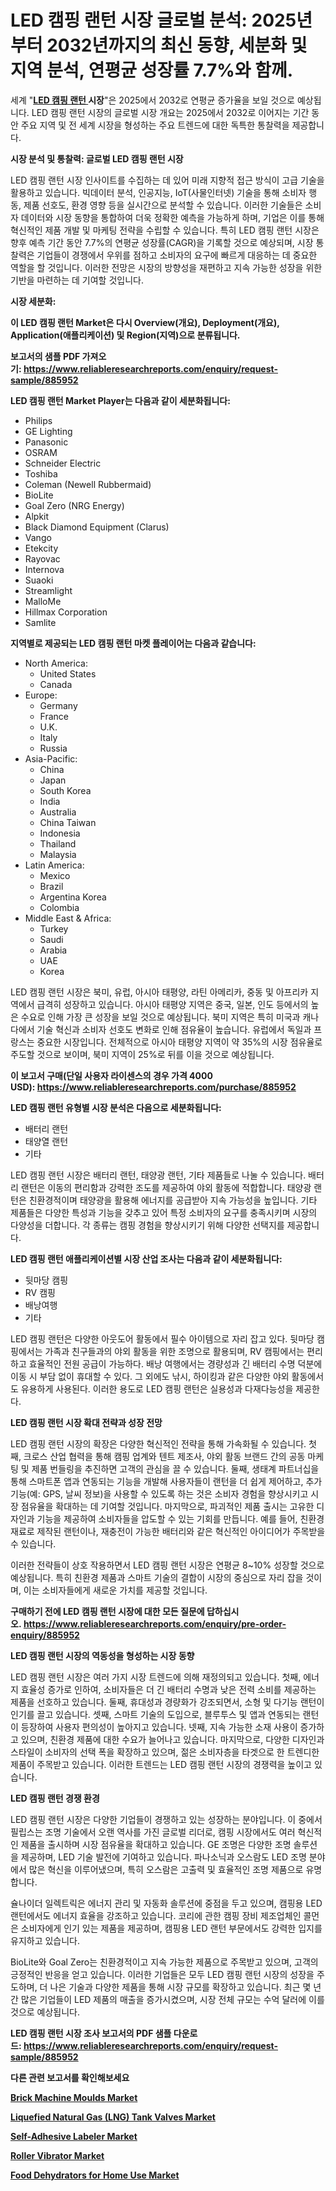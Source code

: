 <p><h1>LED 캠핑 랜턴 시장 글로벌 분석: 2025년부터 2032년까지의 최신 동향, 세분화 및 지역 분석, 연평균 성장률 7.7%와 함께.</h1></p><p>세계 "<strong><a href="https://www.reliableresearchreports.com/led-camping-lanterns-r885952?utm_campaign=105&utm_medium=8&utm_source=Github&utm_content=ia&utm_term=12042025&utm_id=led-camping-lanterns">LED 캠핑 랜턴&nbsp;</a></strong><strong>시장</strong>"은 2025에서 2032로 연평균 증가율을 보일 것으로 예상됩니다. LED 캠핑 랜턴 시장의 글로벌 시장 개요는 2025에서 2032로 이어지는 기간 동안 주요 지역 및 전 세계 시장을 형성하는 주요 트렌드에 대한 독특한 통찰력을 제공합니다.</p>
<p><strong>시장 분석 및 통찰력: 글로벌 LED 캠핑 랜턴 시장</strong></p>
<p><p>LED 캠핑 랜턴 시장 인사이트를 수집하는 데 있어 미래 지향적 접근 방식이 고급 기술을 활용하고 있습니다. 빅데이터 분석, 인공지능, IoT(사물인터넷) 기술을 통해 소비자 행동, 제품 선호도, 환경 영향 등을 실시간으로 분석할 수 있습니다. 이러한 기술들은 소비자 데이터와 시장 동향을 통합하여 더욱 정확한 예측을 가능하게 하며, 기업은 이를 통해 혁신적인 제품 개발 및 마케팅 전략을 수립할 수 있습니다. 특히 LED 캠핑 랜턴 시장은 향후 예측 기간 동안 7.7%의 연평균 성장률(CAGR)을 기록할 것으로 예상되며, 시장 통찰력은 기업들이 경쟁에서 우위를 점하고 소비자의 요구에 빠르게 대응하는 데 중요한 역할을 할 것입니다. 이러한 전망은 시장의 방향성을 재편하고 지속 가능한 성장을 위한 기반을 마련하는 데 기여할 것입니다.</p><a href="%7CAUTHORITHY_DOMAIN_URL%7C?utm_campaign=105&utm_medium=8&utm_source=Github&utm_content=ia&utm_term=12042025&utm_id=led-camping-lanterns"></a></p>
<p><strong>시장 세분화:</strong></p>
<p><strong>이 LED 캠핑 랜턴 Market은 다시 Overview(개요), Deployment(개요), Application(애플리케이션) 및 Region(지역)으로 분류됩니다.</strong></p>
<p><strong>보고서의 샘플 PDF 가져오기:&nbsp;<a href="https://www.reliableresearchreports.com/enquiry/request-sample/885952?utm_campaign=105&utm_medium=8&utm_source=Github&utm_content=ia&utm_term=12042025&utm_id=led-camping-lanterns">https://www.reliableresearchreports.com/enquiry/request-sample/885952</a></strong><strong></strong></p>
<p><strong>LED 캠핑 랜턴 Market Player는 다음과 같이 세분화됩니다:</strong></p>
<p><ul><li>Philips</li><li>GE Lighting</li><li>Panasonic</li><li>OSRAM</li><li>Schneider Electric</li><li>Toshiba</li><li>Coleman (Newell Rubbermaid)</li><li>BioLite</li><li>Goal Zero (NRG Energy)</li><li>Alpkit</li><li>Black Diamond Equipment (Clarus)</li><li>Vango</li><li>Etekcity</li><li>Rayovac</li><li>Internova</li><li>Suaoki</li><li>Streamlight</li><li>MalloMe</li><li>Hillmax Corporation</li><li>Samlite</li></ul></p>
<p><strong>지역별로 제공되는 LED 캠핑 랜턴 마켓 플레이어는 다음과 같습니다:</strong></p>
<p><ul>
    <li>
        North America:
        <ul>
            <li>United States</li>
            <li>Canada</li>
        </ul>
    </li>
    <li>
        Europe:
        <ul>
            <li>Germany</li>
            <li>France</li>
            <li>U.K.</li>
            <li>Italy</li>
            <li>Russia</li>
        </ul>
    </li>
    <li>
        Asia-Pacific:
        <ul>
            <li>China</li>
            <li>Japan</li>
            <li>South Korea</li>
            <li>India</li>
            <li>Australia</li>
            <li>China Taiwan</li>
            <li>Indonesia</li>
            <li>Thailand</li>
            <li>Malaysia</li>
        </ul>
    </li>
    <li>
        Latin America:
        <ul>
            <li>Mexico</li>
            <li>Brazil</li>
            <li>Argentina Korea</li>
            <li>Colombia</li>
        </ul>
    </li>
    <li>
        Middle East & Africa:
        <ul>
            <li>Turkey</li>
            <li>Saudi</li>
            <li>Arabia</li>
            <li>UAE</li>
            <li>Korea</li>
        </ul>
    </li>
    </ul></p>
<p><p>LED 캠핑 랜턴 시장은 북미, 유럽, 아시아 태평양, 라틴 아메리카, 중동 및 아프리카 지역에서 급격히 성장하고 있습니다. 아시아 태평양 지역은 중국, 일본, 인도 등에서의 높은 수요로 인해 가장 큰 성장을 보일 것으로 예상됩니다. 북미 지역은 특히 미국과 캐나다에서 기술 혁신과 소비자 선호도 변화로 인해 점유율이 높습니다. 유럽에서 독일과 프랑스는 중요한 시장입니다. 전체적으로 아시아 태평양 지역이 약 35%의 시장 점유율로 주도할 것으로 보이며, 북미 지역이 25%로 뒤를 이을 것으로 예상됩니다.</p></p>
<p><strong>이 보고서 구매(단일 사용자 라이센스의 경우 가격 4000 USD):&nbsp;<a href="https://www.reliableresearchreports.com/purchase/885952?utm_campaign=105&utm_medium=8&utm_source=Github&utm_content=ia&utm_term=12042025&utm_id=led-camping-lanterns">https://www.reliableresearchreports.com/purchase/885952</a></strong></p>
<p><strong>LED 캠핑 랜턴 유형별 시장 분석은 다음으로 세분화됩니다:</strong></p>
<p><ul><li>배터리 랜턴</li><li>태양열 랜턴</li><li>기타</li></ul></p>
<p><p>LED 캠핑 랜턴 시장은 배터리 랜턴, 태양광 랜턴, 기타 제품들로 나눌 수 있습니다. 배터리 랜턴은 이동의 편리함과 강력한 조도를 제공하여 야외 활동에 적합합니다. 태양광 랜턴은 친환경적이며 태양광을 활용해 에너지를 공급받아 지속 가능성을 높입니다. 기타 제품들은 다양한 특성과 기능을 갖추고 있어 특정 소비자의 요구를 충족시키며 시장의 다양성을 더합니다. 각 종류는 캠핑 경험을 향상시키기 위해 다양한 선택지를 제공합니다.</p></p>
<p><strong>LED 캠핑 랜턴 애플리케이션별 시장 산업 조사는 다음과 같이 세분화됩니다:</strong></p>
<p><ul><li>뒷마당 캠핑</li><li>RV 캠핑</li><li>배낭여행</li><li>기타</li></ul></p>
<p><p>LED 캠핑 랜턴은 다양한 아웃도어 활동에서 필수 아이템으로 자리 잡고 있다. 뒷마당 캠핑에서는 가족과 친구들과의 야외 활동을 위한 조명으로 활용되며, RV 캠핑에서는 편리하고 효율적인 전원 공급이 가능하다. 배낭 여행에서는 경량성과 긴 배터리 수명 덕분에 이동 시 부담 없이 휴대할 수 있다. 그 외에도 낚시, 하이킹과 같은 다양한 야외 활동에서도 유용하게 사용된다. 이러한 용도로 LED 캠핑 랜턴은 실용성과 다재다능성을 제공한다.</p></p>
<p><strong>LED 캠핑 랜턴 시장 확대 전략과 성장 전망</strong></p>
<p><p>LED 캠핑 랜턴 시장의 확장은 다양한 혁신적인 전략을 통해 가속화될 수 있습니다. 첫째, 크로스 산업 협력을 통해 캠핑 업계와 텐트 제조사, 야외 활동 브랜드 간의 공동 마케팅 및 제품 번들링을 추진하면 고객의 관심을 끌 수 있습니다. 둘째, 생태계 파트너십을 통해 스마트폰 앱과 연동되는 기능을 개발해 사용자들이 랜턴을 더 쉽게 제어하고, 추가 기능(예: GPS, 날씨 정보)을 사용할 수 있도록 하는 것은 소비자 경험을 향상시키고 시장 점유율을 확대하는 데 기여할 것입니다. 마지막으로, 파괴적인 제품 출시는 고유한 디자인과 기능을 제공하여 소비자들을 압도할 수 있는 기회를 만듭니다. 예를 들어, 친환경 재료로 제작된 랜턴이나, 재충전이 가능한 배터리와 같은 혁신적인 아이디어가 주목받을 수 있습니다.</p><p>이러한 전략들이 상호 작용하면서 LED 캠핑 랜턴 시장은 연평균 8~10% 성장할 것으로 예상됩니다. 특히 친환경 제품과 스마트 기술의 결합이 시장의 중심으로 자리 잡을 것이며, 이는 소비자들에게 새로운 가치를 제공할 것입니다.</p></p>
<p><strong>구매하기 전에 LED 캠핑 랜턴 시장에 대한 모든 질문에 답하십시오.&nbsp;<a href="https://www.reliableresearchreports.com/enquiry/pre-order-enquiry/885952?utm_campaign=105&utm_medium=8&utm_source=Github&utm_content=ia&utm_term=12042025&utm_id=led-camping-lanterns">https://www.reliableresearchreports.com/enquiry/pre-order-enquiry/885952</a></strong><strong></strong></p>
<p><strong>LED 캠핑 랜턴 시장의 역동성을 형성하는 시장 동향</strong></p>
<p><p>LED 캠핑 랜턴 시장은 여러 가지 시장 트렌드에 의해 재정의되고 있습니다. 첫째, 에너지 효율성 증가로 인하여, 소비자들은 더 긴 배터리 수명과 낮은 전력 소비를 제공하는 제품을 선호하고 있습니다. 둘째, 휴대성과 경량화가 강조되면서, 소형 및 다기능 랜턴이 인기를 끌고 있습니다. 셋째, 스마트 기술의 도입으로, 블루투스 및 앱과 연동되는 랜턴이 등장하여 사용자 편의성이 높아지고 있습니다. 넷째, 지속 가능한 소재 사용이 증가하고 있으며, 친환경 제품에 대한 수요가 늘어나고 있습니다. 마지막으로, 다양한 디자인과 스타일이 소비자의 선택 폭을 확장하고 있으며, 젊은 소비자층을 타겟으로 한 트렌디한 제품이 주목받고 있습니다. 이러한 트렌드는 LED 캠핑 랜턴 시장의 경쟁력을 높이고 있습니다.</p></p>
<p><strong>LED 캠핑 랜턴 경쟁 환경</strong></p>
<p><p>LED 캠핑 랜턴 시장은 다양한 기업들이 경쟁하고 있는 성장하는 분야입니다. 이 중에서 필립스는 조명 기술에서 오랜 역사를 가진 글로벌 리더로, 캠핑 시장에서도 여러 혁신적인 제품을 출시하며 시장 점유율을 확대하고 있습니다. GE 조명은 다양한 조명 솔루션을 제공하며, LED 기술 발전에 기여하고 있습니다. 파나소닉과 오스람도 LED 조명 분야에서 많은 혁신을 이루어냈으며, 특히 오스람은 고출력 및 효율적인 조명 제품으로 유명합니다.</p><p>슐나이더 일렉트릭은 에너지 관리 및 자동화 솔루션에 중점을 두고 있으며, 캠핑용 LED 랜턴에서도 에너지 효율을 강조하고 있습니다. 코리에 관한 캠핑 장비 제조업체인 콜먼은 소비자에게 인기 있는 제품을 제공하며, 캠핑용 LED 랜턴 부문에서도 강력한 입지를 유지하고 있습니다.</p><p>BioLite와 Goal Zero는 친환경적이고 지속 가능한 제품으로 주목받고 있으며, 고객의 긍정적인 반응을 얻고 있습니다. 이러한 기업들은 모두 LED 캠핑 랜턴 시장의 성장을 주도하며, 더 나은 기술과 다양한 제품을 통해 시장 규모를 확장하고 있습니다. 최근 몇 년간 많은 기업들이 LED 제품의 매출을 증가시켰으며, 시장 전체 규모는 수억 달러에 이를 것으로 예상됩니다.</p></p>
<p><strong>LED 캠핑 랜턴 시장 조사 보고서의 PDF 샘플 다운로드:&nbsp;<a href="https://www.reliableresearchreports.com/enquiry/request-sample/885952?utm_campaign=105&utm_medium=8&utm_source=Github&utm_content=ia&utm_term=12042025&utm_id=led-camping-lanterns">https://www.reliableresearchreports.com/enquiry/request-sample/885952</a></strong></p>
<p><strong></strong></p>
<p><strong></strong></p>
<p><strong></strong></p>
<p><strong></strong></p>
<p><strong>다른 관련 보고서를 확인해보세요</strong></p>
<p><strong><p><a href="https://github.com/keohannchavo/Market-Research-Report-List-1/blob/main/brick-machine-moulds-market.md?utm_campaign=105&utm_medium=8&utm_source=Github&utm_content=ia&utm_term=12042025&utm_id=led-camping-lanterns">Brick Machine Moulds Market</a></p><p><a href="https://github.com/OlenFleming68/Market-Research-Report-List-1/blob/main/liquefied-natural-gas-lng-tank-valves-market.md?utm_campaign=105&utm_medium=8&utm_source=Github&utm_content=ia&utm_term=12042025&utm_id=led-camping-lanterns">Liquefied Natural Gas (LNG) Tank Valves Market</a></p><p><a href="https://github.com/lourdesmai100/Market-Research-Report-List-1/blob/main/self-adhesive-labeler-market.md?utm_campaign=105&utm_medium=8&utm_source=Github&utm_content=ia&utm_term=12042025&utm_id=led-camping-lanterns">Self-Adhesive Labeler Market</a></p><p><a href="https://github.com/phillpfantis/Market-Research-Report-List-1/blob/main/roller-vibrator-market.md?utm_campaign=105&utm_medium=8&utm_source=Github&utm_content=ia&utm_term=12042025&utm_id=led-camping-lanterns">Roller Vibrator Market</a></p><p><a href="https://github.com/nkbaroga/Market-Research-Report-List-1/blob/main/food-dehydrators-for-home-use-market.md?utm_campaign=105&utm_medium=8&utm_source=Github&utm_content=ia&utm_term=12042025&utm_id=led-camping-lanterns">Food Dehydrators for Home Use Market</a></p></strong></p>